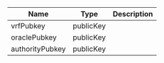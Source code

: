 

| Name | Type | Description |
|--|--|--|
| vrfPubkey | publicKey |  |
| oraclePubkey | publicKey |  |
| authorityPubkey | publicKey |  |
